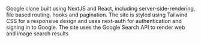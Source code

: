 Google clone built using NextJS and React, including server-side-rendering, file based routing, hooks and pagination. The site is styled using Tailwind CSS for a responsive design and uses next-auth for authentication and signing in to Google. The site uses the Google Search API to render web and image search results
